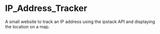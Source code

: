 # IP_Address_Tracker
A small website to track an IP address using the ipstack API and displaying the location on a map. 
